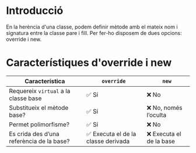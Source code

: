 # Introducció
En la herència d'una classe, podem definir mètode amb el mateix nom i signatura entre la classe pare i fill. Per fer-ho disposem de dues opcions: override i new.  
# Característiques d'override i new

| **Característica**                            | `override` | `new` |
|-----------------------------------------------|-----------|-------|
| Requereix `virtual` a la classe base         | ✅ Sí     | ❌ No  |
| Substitueix el mètode base?                   | ✅ Sí     | ❌ No, només l’oculta |
| Permet polimorfisme?                          | ✅ Sí     | ❌ No  |
| Es crida des d’una referència de la base?     | ✅ Executa el de la classe derivada | ❌ Executa el de la base |

